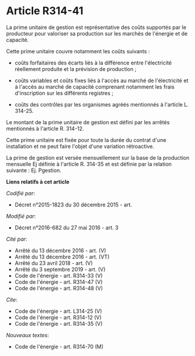 # Article R314-41

La prime unitaire de gestion est représentative des coûts supportés par le producteur pour valoriser sa production sur les
marchés de l'énergie et de capacité. 

Cette prime unitaire couvre notamment les coûts suivants :

- coûts forfaitaires des écarts liés à la différence entre l'électricité réellement produite et la prévision de production ;

- coûts variables et coûts fixes liés à l'accès au marché de l'électricité et à l'accès au marché de capacité comprenant
notamment les frais d'inscription sur les différents registres ;

- coûts des contrôles par les organismes agréés mentionnés à l'article L. 314-25. 

Le montant de la prime unitaire de gestion est défini par les arrêtés mentionnés à l'article R. 314-12. 

Cette prime unitaire est fixée pour toute la durée du contrat d'une installation et ne peut faire l'objet d'une variation
rétroactive. 

La prime de gestion est versée mensuellement sur la base de la production mensuelle Ej définie à l'article R. 314-35 et est
définie par la relation suivante : Ej. Pgestion.

**Liens relatifs à cet article**

_Codifié par_:

  - Décret n°2015-1823 du 30 décembre 2015 - art.

_Modifié par_:

  - Décret n°2016-682 du 27 mai 2016 - art. 3

_Cité par_:

  - Arrêté du 13 décembre 2016 - art. (V)
  - Arrêté du 13 décembre 2016 - art. (VT)
  - Arrêté du 23 avril 2018 - art. (V)
  - Arrêté du 3 septembre 2019 - art. (V)
  - Code de l'énergie - art. R314-33 (V)
  - Code de l'énergie - art. R314-47 (V)
  - Code de l'énergie - art. R314-48 (V)

_Cite_:

  - Code de l'énergie - art. L314-25 (V)
  - Code de l'énergie - art. R314-12 (V)
  - Code de l'énergie - art. R314-35 (V)

_Nouveaux textes_:

  - Code de l'énergie - art. R314-70 (M)
